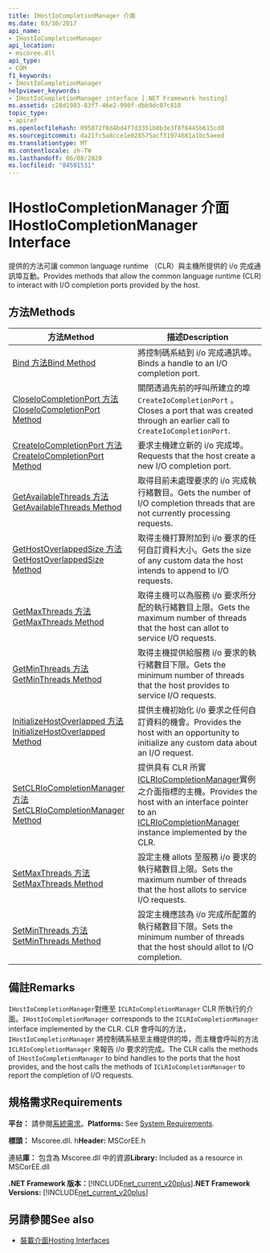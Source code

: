 ```yaml
---
title: IHostIoCompletionManager 介面
ms.date: 03/30/2017
api_name:
- IHostIoCompletionManager
api_location:
- mscoree.dll
api_type:
- COM
f1_keywords:
- IHostIoCompletionManager
helpviewer_keywords:
- IHostIoCompletionManager interface [.NET Framework hosting]
ms.assetid: c28d1983-83f7-46e2-990f-dbb9dc07c818
topic_type:
- apiref
ms.openlocfilehash: 095872f8d4bd4f7d3351b8b3e3f8f8445b615cd8
ms.sourcegitcommit: da21fc5a8cce1e028575acf31974681a1bc5aeed
ms.translationtype: MT
ms.contentlocale: zh-TW
ms.lasthandoff: 06/08/2020
ms.locfileid: "84501531"
---
```

# <a name="ihostiocompletionmanager-interface"></a><span data-ttu-id="c02a7-102">IHostIoCompletionManager 介面</span><span class="sxs-lookup"><span data-stu-id="c02a7-102">IHostIoCompletionManager Interface</span></span>
<span data-ttu-id="c02a7-103">提供的方法可讓 common language runtime （CLR）與主機所提供的 i/o 完成通訊埠互動。</span><span class="sxs-lookup"><span data-stu-id="c02a7-103">Provides methods that allow the common language runtime (CLR) to interact with I/O completion ports provided by the host.</span></span>  
  
## <a name="methods"></a><span data-ttu-id="c02a7-104">方法</span><span class="sxs-lookup"><span data-stu-id="c02a7-104">Methods</span></span>  
  
|<span data-ttu-id="c02a7-105">方法</span><span class="sxs-lookup"><span data-stu-id="c02a7-105">Method</span></span>|<span data-ttu-id="c02a7-106">描述</span><span class="sxs-lookup"><span data-stu-id="c02a7-106">Description</span></span>|  
|------------|-----------------|  
|[<span data-ttu-id="c02a7-107">Bind 方法</span><span class="sxs-lookup"><span data-stu-id="c02a7-107">Bind Method</span></span>](ihostiocompletionmanager-bind-method.md)|<span data-ttu-id="c02a7-108">將控制碼系結到 i/o 完成通訊埠。</span><span class="sxs-lookup"><span data-stu-id="c02a7-108">Binds a handle to an I/O completion port.</span></span>|  
|[<span data-ttu-id="c02a7-109">CloseIoCompletionPort 方法</span><span class="sxs-lookup"><span data-stu-id="c02a7-109">CloseIoCompletionPort Method</span></span>](ihostiocompletionmanager-closeiocompletionport-method.md)|<span data-ttu-id="c02a7-110">關閉透過先前的呼叫所建立的埠 `CreateIoCompletionPort` 。</span><span class="sxs-lookup"><span data-stu-id="c02a7-110">Closes a port that was created through an earlier call to `CreateIoCompletionPort`.</span></span>|  
|[<span data-ttu-id="c02a7-111">CreateIoCompletionPort 方法</span><span class="sxs-lookup"><span data-stu-id="c02a7-111">CreateIoCompletionPort Method</span></span>](ihostiocompletionmanager-createiocompletionport-method.md)|<span data-ttu-id="c02a7-112">要求主機建立新的 i/o 完成埠。</span><span class="sxs-lookup"><span data-stu-id="c02a7-112">Requests that the host create a new I/O completion port.</span></span>|  
|[<span data-ttu-id="c02a7-113">GetAvailableThreads 方法</span><span class="sxs-lookup"><span data-stu-id="c02a7-113">GetAvailableThreads Method</span></span>](ihostiocompletionmanager-getavailablethreads-method.md)|<span data-ttu-id="c02a7-114">取得目前未處理要求的 i/o 完成執行緒數目。</span><span class="sxs-lookup"><span data-stu-id="c02a7-114">Gets the number of I/O completion threads that are not currently processing requests.</span></span>|  
|[<span data-ttu-id="c02a7-115">GetHostOverlappedSize 方法</span><span class="sxs-lookup"><span data-stu-id="c02a7-115">GetHostOverlappedSize Method</span></span>](ihostiocompletionmanager-gethostoverlappedsize-method.md)|<span data-ttu-id="c02a7-116">取得主機打算附加到 i/o 要求的任何自訂資料大小。</span><span class="sxs-lookup"><span data-stu-id="c02a7-116">Gets the size of any custom data the host intends to append to I/O requests.</span></span>|  
|[<span data-ttu-id="c02a7-117">GetMaxThreads 方法</span><span class="sxs-lookup"><span data-stu-id="c02a7-117">GetMaxThreads Method</span></span>](ihostiocompletionmanager-getmaxthreads-method.md)|<span data-ttu-id="c02a7-118">取得主機可以為服務 i/o 要求所分配的執行緒數目上限。</span><span class="sxs-lookup"><span data-stu-id="c02a7-118">Gets the maximum number of threads that the host can allot to service I/O requests.</span></span>|  
|[<span data-ttu-id="c02a7-119">GetMinThreads 方法</span><span class="sxs-lookup"><span data-stu-id="c02a7-119">GetMinThreads Method</span></span>](ihostiocompletionmanager-getminthreads-method.md)|<span data-ttu-id="c02a7-120">取得主機提供給服務 i/o 要求的執行緒數目下限。</span><span class="sxs-lookup"><span data-stu-id="c02a7-120">Gets the minimum number of threads that the host provides to service I/O requests.</span></span>|  
|[<span data-ttu-id="c02a7-121">InitializeHostOverlapped 方法</span><span class="sxs-lookup"><span data-stu-id="c02a7-121">InitializeHostOverlapped Method</span></span>](ihostiocompletionmanager-initializehostoverlapped-method.md)|<span data-ttu-id="c02a7-122">提供主機初始化 i/o 要求之任何自訂資料的機會。</span><span class="sxs-lookup"><span data-stu-id="c02a7-122">Provides the host with an opportunity to initialize any custom data about an I/O request.</span></span>|  
|[<span data-ttu-id="c02a7-123">SetCLRIoCompletionManager 方法</span><span class="sxs-lookup"><span data-stu-id="c02a7-123">SetCLRIoCompletionManager Method</span></span>](ihostiocompletionmanager-setclriocompletionmanager-method.md)|<span data-ttu-id="c02a7-124">提供具有 CLR 所實[ICLRIoCompletionManager](iclriocompletionmanager-interface.md)實例之介面指標的主機。</span><span class="sxs-lookup"><span data-stu-id="c02a7-124">Provides the host with an interface pointer to an [ICLRIoCompletionManager](iclriocompletionmanager-interface.md) instance implemented by the CLR.</span></span>|  
|[<span data-ttu-id="c02a7-125">SetMaxThreads 方法</span><span class="sxs-lookup"><span data-stu-id="c02a7-125">SetMaxThreads Method</span></span>](ihostiocompletionmanager-setmaxthreads-method.md)|<span data-ttu-id="c02a7-126">設定主機 allots 至服務 i/o 要求的執行緒數目上限。</span><span class="sxs-lookup"><span data-stu-id="c02a7-126">Sets the maximum number of threads that the host allots to service I/O requests.</span></span>|  
|[<span data-ttu-id="c02a7-127">SetMinThreads 方法</span><span class="sxs-lookup"><span data-stu-id="c02a7-127">SetMinThreads Method</span></span>](ihostiocompletionmanager-setminthreads-method.md)|<span data-ttu-id="c02a7-128">設定主機應該為 i/o 完成所配置的執行緒數目下限。</span><span class="sxs-lookup"><span data-stu-id="c02a7-128">Sets the minimum number of threads that the host should allot to I/O completion.</span></span>|  
  
## <a name="remarks"></a><span data-ttu-id="c02a7-129">備註</span><span class="sxs-lookup"><span data-stu-id="c02a7-129">Remarks</span></span>  
 <span data-ttu-id="c02a7-130">`IHostIoCompletionManager`對應至 `ICLRIoCompletionManager` CLR 所執行的介面。</span><span class="sxs-lookup"><span data-stu-id="c02a7-130">`IHostIoCompletionManager` corresponds to the `ICLRIoCompletionManager` interface implemented by the CLR.</span></span> <span data-ttu-id="c02a7-131">CLR 會呼叫的方法， `IHostIoCompletionManager` 將控制碼系結至主機提供的埠，而主機會呼叫的方法 `ICLRIoCompletionManager` 來報告 i/o 要求的完成。</span><span class="sxs-lookup"><span data-stu-id="c02a7-131">The CLR calls the methods of `IHostIoCompletionManager` to bind handles to the ports that the host provides, and the host calls the methods of `ICLRIoCompletionManager` to report the completion of I/O requests.</span></span>  
  
## <a name="requirements"></a><span data-ttu-id="c02a7-132">規格需求</span><span class="sxs-lookup"><span data-stu-id="c02a7-132">Requirements</span></span>  
 <span data-ttu-id="c02a7-133">**平台：** 請參閱[系統需求](../../get-started/system-requirements.md)。</span><span class="sxs-lookup"><span data-stu-id="c02a7-133">**Platforms:** See [System Requirements](../../get-started/system-requirements.md).</span></span>  
  
 <span data-ttu-id="c02a7-134">**標頭：** Mscoree.dll. h</span><span class="sxs-lookup"><span data-stu-id="c02a7-134">**Header:** MSCorEE.h</span></span>  
  
 <span data-ttu-id="c02a7-135">連結**庫：** 包含為 Mscoree.dll 中的資源</span><span class="sxs-lookup"><span data-stu-id="c02a7-135">**Library:** Included as a resource in MSCorEE.dll</span></span>  
  
 <span data-ttu-id="c02a7-136">**.NET Framework 版本：**[!INCLUDE[net_current_v20plus](../../../../includes/net-current-v20plus-md.md)]</span><span class="sxs-lookup"><span data-stu-id="c02a7-136">**.NET Framework Versions:** [!INCLUDE[net_current_v20plus](../../../../includes/net-current-v20plus-md.md)]</span></span>  
  
## <a name="see-also"></a><span data-ttu-id="c02a7-137">另請參閱</span><span class="sxs-lookup"><span data-stu-id="c02a7-137">See also</span></span>

- [<span data-ttu-id="c02a7-138">裝載介面</span><span class="sxs-lookup"><span data-stu-id="c02a7-138">Hosting Interfaces</span></span>](hosting-interfaces.md)
